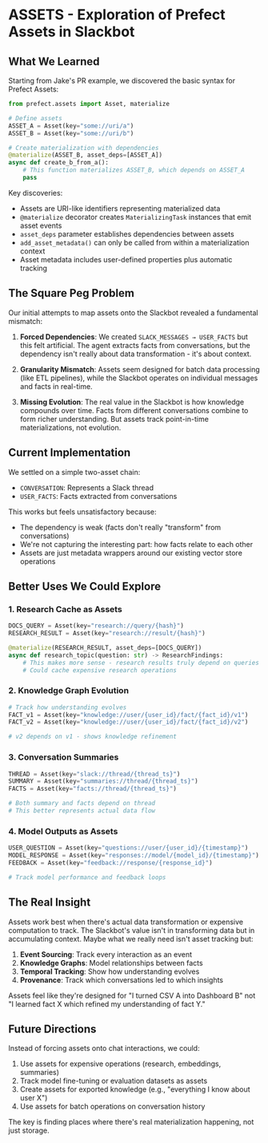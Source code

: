 # ASSETS - Exploration of Prefect Assets in Slackbot

## What We Learned

Starting from Jake's PR example, we discovered the basic syntax for Prefect Assets:

```python
from prefect.assets import Asset, materialize

# Define assets
ASSET_A = Asset(key="some://uri/a")
ASSET_B = Asset(key="some://uri/b")

# Create materialization with dependencies
@materialize(ASSET_B, asset_deps=[ASSET_A])
async def create_b_from_a():
    # This function materializes ASSET_B, which depends on ASSET_A
    pass
```

Key discoveries:
- Assets are URI-like identifiers representing materialized data
- `@materialize` decorator creates `MaterializingTask` instances that emit asset events
- `asset_deps` parameter establishes dependencies between assets
- `add_asset_metadata()` can only be called from within a materialization context
- Asset metadata includes user-defined properties plus automatic tracking

## The Square Peg Problem

Our initial attempts to map assets onto the Slackbot revealed a fundamental mismatch:

1. **Forced Dependencies**: We created `SLACK_MESSAGES → USER_FACTS` but this felt artificial. The agent extracts facts from conversations, but the dependency isn't really about data transformation - it's about context.

2. **Granularity Mismatch**: Assets seem designed for batch data processing (like ETL pipelines), while the Slackbot operates on individual messages and facts in real-time.

3. **Missing Evolution**: The real value in the Slackbot is how knowledge compounds over time. Facts from different conversations combine to form richer understanding. But assets track point-in-time materializations, not evolution.

## Current Implementation

We settled on a simple two-asset chain:
- `CONVERSATION`: Represents a Slack thread
- `USER_FACTS`: Facts extracted from conversations

This works but feels unsatisfactory because:
- The dependency is weak (facts don't really "transform" from conversations)
- We're not capturing the interesting part: how facts relate to each other
- Assets are just metadata wrappers around our existing vector store operations

## Better Uses We Could Explore

### 1. Research Cache as Assets
```python
DOCS_QUERY = Asset(key="research://query/{hash}")
RESEARCH_RESULT = Asset(key="research://result/{hash}")

@materialize(RESEARCH_RESULT, asset_deps=[DOCS_QUERY])
async def research_topic(question: str) -> ResearchFindings:
    # This makes more sense - research results truly depend on queries
    # Could cache expensive research operations
```

### 2. Knowledge Graph Evolution
```python
# Track how understanding evolves
FACT_v1 = Asset(key="knowledge://user/{user_id}/fact/{fact_id}/v1")
FACT_v2 = Asset(key="knowledge://user/{user_id}/fact/{fact_id}/v2")

# v2 depends on v1 - shows knowledge refinement
```

### 3. Conversation Summaries
```python
THREAD = Asset(key="slack://thread/{thread_ts}")
SUMMARY = Asset(key="summaries://thread/{thread_ts}")
FACTS = Asset(key="facts://thread/{thread_ts}")

# Both summary and facts depend on thread
# This better represents actual data flow
```

### 4. Model Outputs as Assets
```python
USER_QUESTION = Asset(key="questions://user/{user_id}/{timestamp}")
MODEL_RESPONSE = Asset(key="responses://model/{model_id}/{timestamp}")
FEEDBACK = Asset(key="feedback://response/{response_id}")

# Track model performance and feedback loops
```

## The Real Insight

Assets work best when there's actual data transformation or expensive computation to track. The Slackbot's value isn't in transforming data but in accumulating context. Maybe what we really need isn't asset tracking but:

1. **Event Sourcing**: Track every interaction as an event
2. **Knowledge Graphs**: Model relationships between facts
3. **Temporal Tracking**: Show how understanding evolves
4. **Provenance**: Track which conversations led to which insights

Assets feel like they're designed for "I turned CSV A into Dashboard B" not "I learned fact X which refined my understanding of fact Y."

## Future Directions

Instead of forcing assets onto chat interactions, we could:
1. Use assets for expensive operations (research, embeddings, summaries)
2. Track model fine-tuning or evaluation datasets as assets
3. Create assets for exported knowledge (e.g., "everything I know about user X")
4. Use assets for batch operations on conversation history

The key is finding places where there's real materialization happening, not just storage.